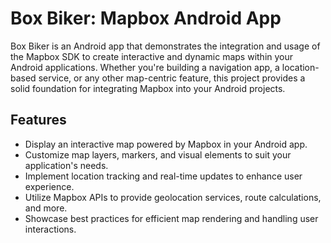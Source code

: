 # Box Biker: Mapbox Android App
Box Biker is an Android app that demonstrates the integration and usage of the Mapbox SDK to create interactive and dynamic maps within your Android applications. Whether you're building a navigation app, a location-based service, or any other map-centric feature, this project provides a solid foundation for integrating Mapbox into your Android projects.

## Features

- Display an interactive map powered by Mapbox in your Android app.
- Customize map layers, markers, and visual elements to suit your application's needs.
- Implement location tracking and real-time updates to enhance user experience.
- Utilize Mapbox APIs to provide geolocation services, route calculations, and more.
- Showcase best practices for efficient map rendering and handling user interactions.


